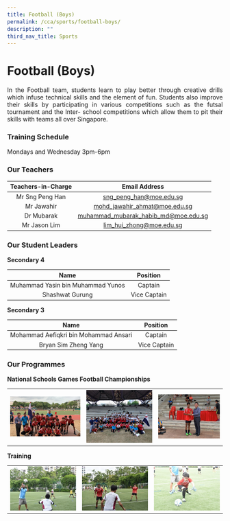 ```yaml
---
title: Football (Boys)
permalink: /cca/sports/football-boys/
description: ""
third_nav_title: Sports
---
```

# **Football (Boys)**

<p style="text-align: justify;">In the Football team, students learn to play better through creative drills which infuse technical skills and the element of fun. Students also improve their skills by participating in various competitions such as the futsal tournament and the Inter- school competitions which allow them to pit their skills with teams all over Singapore.</p>


### **Training Schedule**  

Mondays and Wednesday 3pm-6pm

### **Our Teachers**


| Teachers-in-Charge | Email Address                        |
|:-----------------:|:---------------:|
|  Mr Sng Peng Han   |        sng_peng_han@moe.edu.sg       |
|     Mr Jawahir     |     mohd_jawahir_ahmat@moe.edu.sg    |
|      Dr Mubarak    | muhammad_mubarak_habib_md@moe.edu.sg |
|     Mr Jason Lim   |        lim_hui_zhong@moe.edu.sg      |

### Our Student Leaders

**Secondary 4**

| Name                              | Position     |
|:-----------------:|:---------------:|
| Muhammad Yasin bin Muhammad Yunos |    Captain   |
|          Shashwat Gurung          | Vice Captain |

**Secondary 3**

| Name                                  | Position     |
|:-----------------:|:---------------:|
| Mohammad Aefiqkri bin Mohammad Ansari |  Captain   |
|          Bryan Sim Zheng Yang         | Vice Captain |

### Our Programmes

**National Schools Games Football Championships**

|   |   |   |
|:---:|:----:|:---:|
| ![](/images/Cca/Football%20(Boys)/winners.jpg)  |  ![](/images/Cca/Football%20(Boys)/winners%202.jpg) |    ![](/images/Cca/Football%20(Boys)/winners%203.jpg)  |

**Training**



|   |   |   |
|:---:|:----:|:---:|
|  ![](/images/Cca/Football%20(Boys)/image%201.jpg) |  ![](/images/Cca/Football%20(Boys)/image%202.jpg)   |   ![](/images/Cca/Football%20(Boys)/image%203.jpg)  |